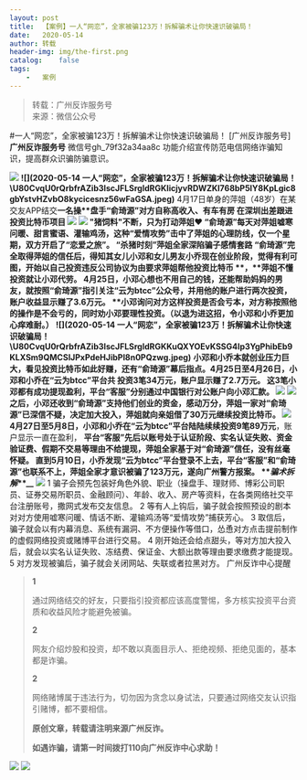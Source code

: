 ```yaml
---
layout:	post
title:	【案例】一人“网恋”，全家被骗123万！拆解骗术让你快速识破骗局！
date:	2020-05-14
author:	转载
header-img:	img/the-first.png
catalog:	false
tags:
	-	案例
---
```


<blockquote><p>转载：广州反诈服务号<br>
来源：微信公众号</p></blockquote>

#一人“网恋”，全家被骗123万！拆解骗术让你快速识破骗局！
[广州反诈服务号]
**广州反诈服务号**
微信号gh_79f32a34aa8c
功能介绍宣传防范电信网络诈骗知识，提高群众识骗防骗意识。

![]({{site.baseurl}}/postimg/U80CvqU0rQrBOnSxVXXtOfZqhzsVksggpUiapfbGMIlMJb5mbAxuKc7O3NrfgT2kpibmJcz8cBTN4wSsBxzl1BOg.gif)
**![](2020-05-14
一人“网恋”，全家被骗123万！拆解骗术让你快速识破骗局！\\U80CvqU0rQrbfrAZib3IscJFLSrgldRGKIicjyvRDWZKl768bP5IY8KpLgic8gbYstvHZvbO8kycicesnz56wFaGSA.jpeg)**
4月17日单身的萍姐（48岁）在某交友APP结交**一名操****盘手“俞琦源”****对方自称高收入、有车有房**
**在深圳出差跟进投资比特币项目**
![]({{site.baseurl}}/postimg/U80CvqU0rQrbfrAZib3IscJFLSrgldRGK7oM6ov6vmFwScWxgc9ZS3Lrqzezib82CtBnLFhjpqQgGEeZnkjEmVQA.jpeg)
![]({{site.baseurl}}/postimg/U80CvqU0rQrbfrAZib3IscJFLSrgldRGKZaFHKbmzy5qiafBQUWMBQSknQCtibRPicj2wk9fE7dL1yZSicnnRNVQlEg.jpeg)
**"猪饲料"不断，只为打动萍姐❤**
“俞琦源”每天对萍姐嘘寒问暖、甜言蜜语、灌输鸡汤，这种“爱情攻势”击中了萍姐的心理防线，**仅一个星期，双方开启了“恋爱之旅”。**
**“杀猪时刻”**萍姐全家深陷骗子感情套路****
“俞琦源”完全取得萍姐的信任后，得知其女儿小邓和女儿男友小乔现在创业阶段，**觉得有利可图，开始以自己投资违反公司协议为由要求萍姐帮他投资比特币**
**，**萍姐不懂投资就让小邓代劳。
4月25日，小邓心想也不用自己的钱，还能帮助妈妈的男友，就按照“俞琦源”指引关注“云为btcc”公众号，并用他的账户进行两次投资，账户收益显示赚了3.6万元。
**小邓询问对方这样投资是否会亏本，对方称按照他的操作是不会亏的，同时劝小邓要理性投资。****（以退为进这招，令小邓和小乔更加心痒难耐。）**
**![](2020-05-14
一人“网恋”，全家被骗123万！拆解骗术让你快速识破骗局！\\U80CvqU0rQrbfrAZib3IscJFLSrgldRGKKuQXYOEvKSSG4Ip3YgPhibEb9KLXSm9QMCSIJPxPdeHJibPI8n0PQzwg.jpeg)**
**小邓和小乔本就创业压力巨大，看见投资比特币如此好赚，还有“俞琦源”幕后指点。**4月25日至4月26日，小邓和小乔在“云为btcc”平台共
**投资3笔34万元，账户显示赚了2.7万元。**
这3笔小邓都有成功提现盈利，平台“客服”分别通过中国银行对公账户向小邓汇款。
![]({{site.baseurl}}/postimg/U80CvqU0rQrbfrAZib3IscJFLSrgldRGKkVL9ExUIRUAO1Whhk4ykZ8UZ6aPPKQqFxSUgsCFHzvMfJwl6mrIwRw.jpeg)
![]({{site.baseurl}}/postimg/U80CvqU0rQrbfrAZib3IscJFLSrgldRGKTdvPa6rnLYoIe8GGsl1nUxXRwicuQCnTvkBWSl8PlRTYTELzxnoS1BA.jpeg)
之后，小邓还收到“俞琦源”支持他们创业的资金，感动万分，萍姐一家对“俞琦源”已深信不疑，决定加大投入，**萍姐就向亲姐借了30万元继续投资比特币**。
![]({{site.baseurl}}/postimg/U80CvqU0rQrbfrAZib3IscJFLSrgldRGKxD0uLLibfmucbUrqmLZcY9icCL5BOUVvPGUbhBIu5cc33u1FUDyM0XMg.jpeg)
4月27日至5月8日，小邓和小乔在“云为btcc”平台陆陆续续**投资9笔89万元**，账户显示一直在盈利，
**平台“客服”先后以账号处于认证阶段、实名认证失败、资金验证费、假期不交易等理由不给提现，****萍姐全家基于对“俞琦源”信任，没有丝毫怀疑。**
直到5月10日，小乔发现“云为btcc”平台登录不上去，平台“客服”和“俞琦源”也联系不上，**萍姐全家才意识被骗了123万元，遂向广州警方报案。**
**_骗术拆解_****__**
![]({{site.baseurl}}/postimg/U80CvqU0rQrbfrAZib3IscJFLSrgldRGKHcYL91WRPPUFuc4DPsv4woQxm3xFyo9phWe0usEheicYkibdbO9c52icQ.png)
1
骗子会预先包装好角色外貌、职业（操盘手、理财师、博彩公司职员、证券交易所职员、金融顾问）、年龄、收入、房产等资料，在各类网络社交平台注册账号，撒网式发布交友信息。
2
等有人上钩后，骗子就会按照预设的剧本对对方使用嘘寒问暖、情话不断、灌输鸡汤等“爱情攻势”捕获芳心。
3
取信后，骗子就会以有内幕消息、系统有漏洞、不方便操作等借口，怂恿对方点击提前制作的虚假网络投资或赌博平台进行交易。
4
刚开始还会给点甜头，等对方加大投入后，就会以实名认证失败、冻结费、保证金、大额出款等理由要求缴费才能提现。
5
对方发现被骗后，骗子就会关闭网站、失联或者拉黑对方。
广州反诈中心提醒
>
>
>
>**1**
>
>通过网络结交的好友，只要指引投资都应该高度警惕，多方核实投资平台资质和收益风险才能避免被骗。
>
>
>
>
>**2**
>
>网友介绍炒股和投资，却不敢以真面目示人、拒绝视频、拒绝见面的，基本都是诈骗。
>
>
>
>
>**2**
>
>网络赌博属于违法行为，切勿因为贪念以身试法，只要通过网络交友认识指引赌博，都不要相信。
>
>
>
>
>**原创文章，转载请注明来源广州反诈。**
>
>**如遇诈骗，请第一时间拨打110向广州反诈中心求助！**
>
>
>
>
>
>
![]({{site.baseurl}}/postimg/7F37aSO3cxl6xAQOSPz46cd3HvxcRvygCdbHCuz4MHOxlklQronTGh3JKqabWtC8mpfpuIc9PRNKCEFU6q96yA.png)
![]({{site.baseurl}}/postimg/7F37aSO3cxkyCm4Y8qK3v8rztf1oktdUrsLUQhsJQ67qGCQ6rLAiba90PB3L8ibJrdFicoHfuNymQ5U8qoS4BDOTg.png)
